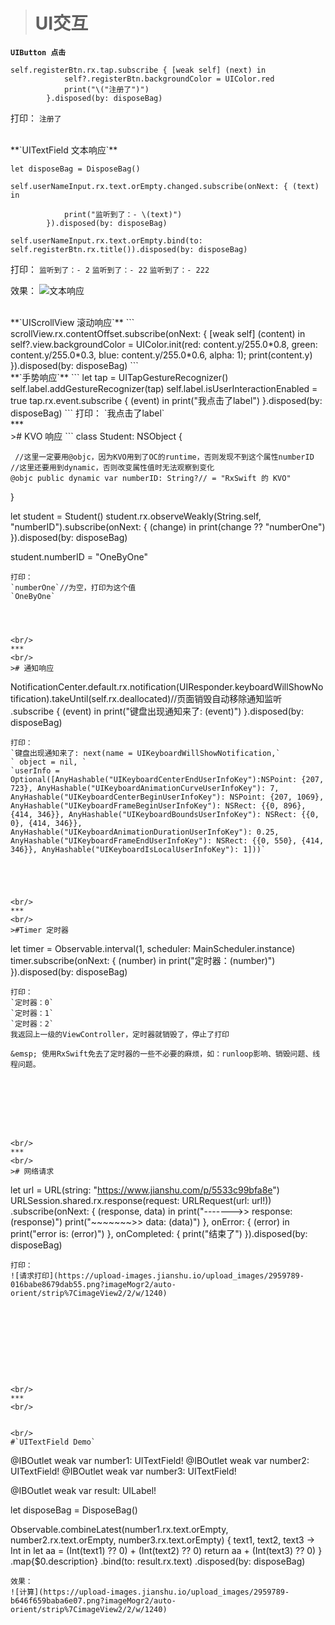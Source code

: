 ># UI交互
**`UIButton 点击`**
```
self.registerBtn.rx.tap.subscribe { [weak self] (next) in
            self?.registerBtn.backgroundColor = UIColor.red
            print("\("注册了")")
        }.disposed(by: disposeBag)
```
打印：
`注册了`




<br/>
**`UITextField 文本响应`**

```
let disposeBag = DisposeBag()

self.userNameInput.rx.text.orEmpty.changed.subscribe(onNext: { (text) in
            
            print("监听到了：- \(text)")
        }).disposed(by: disposeBag)
       
self.userNameInput.rx.text.orEmpty.bind(to: self.registerBtn.rx.title()).disposed(by: disposeBag)
```
打印：
`监听到了：- 2`
`监听到了：- 22`
`监听到了：- 222`

效果：
![文本响应](https://upload-images.jianshu.io/upload_images/2959789-8b1bdc603af0480a.png?imageMogr2/auto-orient/strip%7CimageView2/2/w/1240)


<br/>
**`UIScrollView 滚动响应`**
```
scrollView.rx.contentOffset.subscribe(onNext: { [weak self] (content) in
        self?.view.backgroundColor = UIColor.init(red: content.y/255.0*0.8, green: content.y/255.0*0.3, blue: content.y/255.0*0.6, alpha: 1);
        print(content.y)
    }).disposed(by: disposeBag)
```




<br/>
**`手势响应`**
```
let tap = UITapGestureRecognizer()
    self.label.addGestureRecognizer(tap)
    self.label.isUserInteractionEnabled = true
    tap.rx.event.subscribe { (event) in
        print("我点击了label")
    }.disposed(by: disposeBag)  
```
打印：
`我点击了label`





<br/>
***
<br/>
># KVO 响应
```
class Student: NSObject {
    
     //这里一定要用@objc，因为KVO用到了OC的runtime，否则发现不到这个属性numberID
    //这里还要用到dynamic，否则改变属性值时无法观察到变化
    @objc public dynamic var numberID: String?// = "RxSwift 的 KVO"

}



let student = Student()
student.rx.observeWeakly(String.self, "numberID").subscribe(onNext: { (change) in
            print(change ?? "numberOne")
            }).disposed(by: disposeBag)        
        
student.numberID = "OneByOne"      
```
打印：
`numberOne`//为空，打印为这个值
`OneByOne`




<br/>
***
<br/>
># 通知响应
```
NotificationCenter.default.rx.notification(UIResponder.keyboardWillShowNotification).takeUntil(self.rx.deallocated)//页面销毁自动移除通知监听
            .subscribe { (event) in
            print("键盘出现通知来了: \(event)")
        }.disposed(by: disposeBag)
```
打印：
`键盘出现通知来了: next(name = UIKeyboardWillShowNotification,`
` object = nil, `
`userInfo = Optional([AnyHashable("UIKeyboardCenterEndUserInfoKey"):NSPoint: {207, 723}, AnyHashable("UIKeyboardAnimationCurveUserInfoKey"): 7, AnyHashable("UIKeyboardCenterBeginUserInfoKey"): NSPoint: {207, 1069}, AnyHashable("UIKeyboardFrameBeginUserInfoKey"): NSRect: {{0, 896}, {414, 346}}, AnyHashable("UIKeyboardBoundsUserInfoKey"): NSRect: {{0, 0}, {414, 346}}, AnyHashable("UIKeyboardAnimationDurationUserInfoKey"): 0.25, AnyHashable("UIKeyboardFrameEndUserInfoKey"): NSRect: {{0, 550}, {414, 346}}, AnyHashable("UIKeyboardIsLocalUserInfoKey"): 1]))`





<br/>
***
<br/>
>#Timer 定时器
```
 let timer = Observable<Int>.interval(1, scheduler: MainScheduler.instance)
        timer.subscribe(onNext: { (number) in
            print("定时器：\(number)")
            }).disposed(by: disposeBag)
```
打印：
`定时器：0`
`定时器：1`
`定时器：2`
我返回上一级的ViewController，定时器就销毁了，停止了打印

&emsp; 使用RxSwift免去了定时器的一些不必要的麻烦，如：runloop影响、销毁问题、线程问题。








<br/>
***
<br/>
># 网络请求

```
let url = URL(string: "https://www.jianshu.com/p/5533c99bfa8e")
        URLSession.shared.rx.response(request: URLRequest(url: url!))
            .subscribe(onNext: { (response, data) in
                print("------->> response: \(response)")
                print("~~~~~~~>> data: \(data)")
            }, onError: { (error) in
                print("error is: \(error)")
            }, onCompleted: {
                print("结束了")
            }).disposed(by: disposeBag)
```
打印：
![请求打印](https://upload-images.jianshu.io/upload_images/2959789-016babe8679dab55.png?imageMogr2/auto-orient/strip%7CimageView2/2/w/1240)










<br/>
***
<br/>


<br/>
#`UITextField Demo`
```

@IBOutlet weak var number1: UITextField!
@IBOutlet weak var number2: UITextField!
@IBOutlet weak var number3: UITextField!

@IBOutlet weak var result: UILabel!

let disposeBag = DisposeBag()

Observable.combineLatest(number1.rx.text.orEmpty, number2.rx.text.orEmpty, number3.rx.text.orEmpty) { text1, text2, text3 -> Int in
            let aa = (Int(text1) ?? 0) + (Int(text2) ?? 0)
            return aa + (Int(text3) ?? 0)
            }
            .map{$0.description}
            .bind(to: result.rx.text)
            .disposed(by: disposeBag)

```
效果：
![计算](https://upload-images.jianshu.io/upload_images/2959789-b646f659baba6e07.png?imageMogr2/auto-orient/strip%7CimageView2/2/w/1240)
